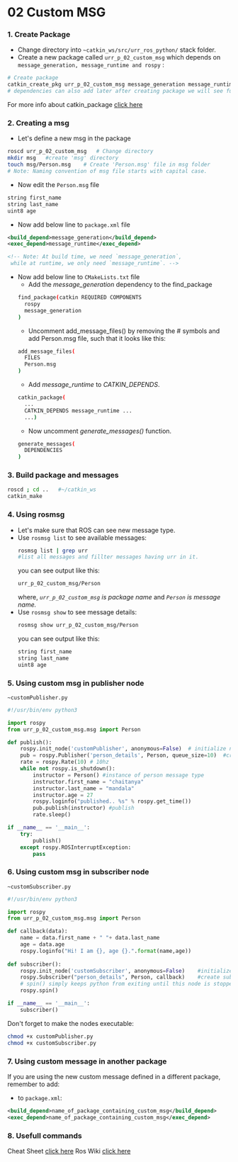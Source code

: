 # 02 Custom MSG
### 1. Create Package
- Change directory into `~catkin_ws/src/urr_ros_python/` stack folder.
- Create a new package called `urr_p_02_custom_msg` which depends on `message_generation, message_runtime and rospy` :
```bash
# Create package
catkin_create_pkg urr_p_02_custom_msg message_generation message_runtime rospy
# dependencies can also add later after creating package we will see further
```
For more info about catkin_package [click here](http://wiki.ros.org/ROS/Tutorials/CreatingPackage)

### 2. Creating a msg
-  Let's define a new msg in the package
```bash
roscd urr_p_02_custom_msg   # Change directory
mkdir msg   #create 'msg' directory
touch msg/Person.msg    # Create 'Person.msg' file in msg folder
# Note: Naming convention of msg file starts with capital case.
```

- Now edit the `Person.msg` file
```txt
string first_name
string last_name
uint8 age
```
- Now add below line to `package.xml`  file
```xml
<build_depend>message_generation</build_depend>
<exec_depend>message_runtime</exec_depend>

<!-- Note: At build time, we need `message_generation`,
 while at runtime, we only need `message_runtime`. -->
```

- Now add below line to `CMakeLists.txt`  file
  - Add the *message_generation* dependency to the find_package 
  ```bash
  find_package(catkin REQUIRED COMPONENTS
    rospy
    message_generation
  )
  ```
  - Uncomment add_message_files() by removing the # symbols and add Person.msg file, such that it looks like this:
  ```bash
  add_message_files(
    FILES
    Person.msg
  )
  ```
  - Add *message_runtime* to *CATKIN_DEPENDS*.
  ```bash
  catkin_package(
    ...
    CATKIN_DEPENDS message_runtime ...
    ...)
  ```
  - Now uncomment *generate_messages()* function.
  ```bash
  generate_messages(
    DEPENDENCIES
  )
  ```

### 3. Build package and messages
```bash
roscd ; cd ..   #~/catkin_ws
catkin_make
```
### 4. Using rosmsg
- Let's make sure that ROS can see new message type.
- Use `rosmsg list` to see available messages:
  ```bash
  rosmsg list | grep urr 
  #list all messages and fillter messages having urr in it.
  ```
  you can see output like this:
  ```bash
  urr_p_02_custom_msg/Person
  ````
  where, *`urr_p_02_custom_msg` is package name* and *`Person` is message name.*
- Use `rosmsg show` to see message details:
  ```bash
  rosmsg show urr_p_02_custom_msg/Person
  ```
  you can see output like this:
  ```bash
  string first_name
  string last_name
  uint8 age
  ````
### 5. Using custom msg in publisher node
`~customPublisher.py`
```python
#!/usr/bin/env python3

import rospy
from urr_p_02_custom_msg.msg import Person

def publish():
    rospy.init_node('customPublisher', anonymous=False)  # initialize node
    pub = rospy.Publisher('person_details', Person, queue_size=10)  #create publisher of topic person_details
    rate = rospy.Rate(10) # 10hz
    while not rospy.is_shutdown():
        instructor = Person() #instance of person message type
        instructor.first_name = "chaitanya"
        instructor.last_name = "mandala"
        instructor.age = 27
        rospy.loginfo("published.. %s" % rospy.get_time())
        pub.publish(instructor) #publish
        rate.sleep()

if __name__ == '__main__':
    try:
        publish()
    except rospy.ROSInterruptException:
        pass
```
### 6. Using custom msg in subscriber node
`~customSubscriber.py`
```python
#!/usr/bin/env python3

import rospy
from urr_p_02_custom_msg.msg import Person

def callback(data):
    name = data.first_name + " "+ data.last_name
    age = data.age
    rospy.loginfo("Hi! I am {}, age {}.".format(name,age))
    
def subscriber():
    rospy.init_node('customSubscriber', anonymous=False)    #initialize node
    rospy.Subscriber("person_details", Person, callback)    #create subscriber to topic person_details
    # spin() simply keeps python from exiting until this node is stopped
    rospy.spin()

if __name__ == '__main__':
    subscriber()
```
Don't forget to make the nodes executable:

 ```bash
 chmod +x customPublisher.py
 chmod +x customSubscriber.py
 ```
### 7. Using custom message in another package
If you are using the new custom message defined in a different package, remember to add:

- to `package.xml`:
```xml
<build_depend>name_of_package_containing_custom_msg</build_depend>
<exec_depend>name_of_package_containing_custom_msg</exec_depend>
```
### 8. Usefull commands
Cheat Sheet [click here](http://wiki.ros.org/ROS/Tutorials/CreatingPackage)
Ros Wiki [click here](http://wiki.ros.org/ROS/CommandLineTools)